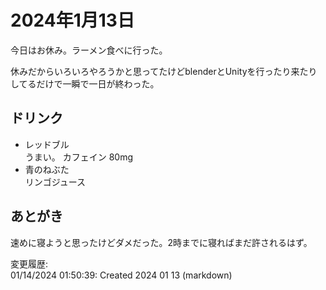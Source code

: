 # 2024年1月13日

今日はお休み。ラーメン食べに行った。

休みだからいろいろやろうかと思ってたけどblenderとUnityを行ったり来たりしてるだけで一瞬で一日が終わった。

## ドリンク

- レッドブル  
うまい。
カフェイン 80mg
- 青のねぶた  
リンゴジュース

## あとがき

速めに寝ようと思ったけどダメだった。2時までに寝ればまだ許されるはず。

変更履歴:  
01/14/2024 01:50:39: Created 2024 01 13 (markdown)  
